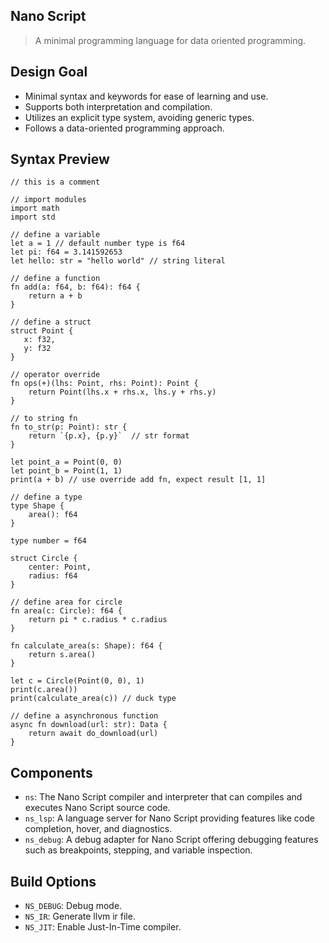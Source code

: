 Nano Script
-----------
> A minimal programming language for data oriented programming.

## Design Goal
- Minimal syntax and keywords for ease of learning and use.
- Supports both interpretation and compilation.
- Utilizes an explicit type system, avoiding generic types.
- Follows a data-oriented programming approach.

## Syntax Preview
```ns
// this is a comment

// import modules
import math
import std

// define a variable
let a = 1 // default number type is f64
let pi: f64 = 3.141592653
let hello: str = "hello world" // string literal

// define a function
fn add(a: f64, b: f64): f64 {
    return a + b
}

// define a struct
struct Point {
   x: f32,
   y: f32
}

// operator override
fn ops(+)(lhs: Point, rhs: Point): Point {
    return Point(lhs.x + rhs.x, lhs.y + rhs.y)
}

// to string fn
fn to_str(p: Point): str {
    return `{p.x}, {p.y}`  // str format
}

let point_a = Point(0, 0)
let point_b = Point(1, 1)
print(a + b) // use override add fn, expect result [1, 1]

// define a type
type Shape {
    area(): f64
}

type number = f64

struct Circle {
    center: Point,
    radius: f64
}

// define area for circle
fn area(c: Circle): f64 {
    return pi * c.radius * c.radius
}

fn calculate_area(s: Shape): f64 {
    return s.area()
}

let c = Circle(Point(0, 0), 1)
print(c.area())
print(calculate_area(c)) // duck type

// define a asynchronous function
async fn download(url: str): Data {
    return await do_download(url)
}
```

## Components
- `ns`: The Nano Script compiler and interpreter that can compiles and executes Nano Script source code.
- `ns_lsp`: A language server for Nano Script providing features like code completion, hover, and diagnostics.
- `ns_debug`: A debug adapter for Nano Script offering debugging features such as breakpoints, stepping, and variable inspection.

## Build Options
- `NS_DEBUG`: Debug mode.
- `NS_IR`: Generate llvm ir file.
- `NS_JIT`: Enable Just-In-Time compiler.
